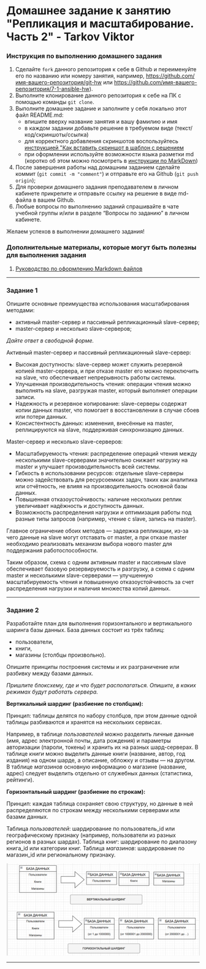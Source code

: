 # Домашнее задание к занятию "Репликация и масштабирование. Часть 2" - Tarkov Viktor


### Инструкция по выполнению домашнего задания

   1. Сделайте `fork` данного репозитория к себе в Github и переименуйте его по названию или номеру занятия, например, https://github.com/имя-вашего-репозитория/git-hw или  https://github.com/имя-вашего-репозитория/7-1-ansible-hw).
   2. Выполните клонирование данного репозитория к себе на ПК с помощью команды `git clone`.
   3. Выполните домашнее задание и заполните у себя локально этот файл README.md:
      - впишите вверху название занятия и вашу фамилию и имя
      - в каждом задании добавьте решение в требуемом виде (текст/код/скриншоты/ссылка)
      - для корректного добавления скриншотов воспользуйтесь [инструкцией "Как вставить скриншот в шаблон с решением](https://github.com/netology-code/sys-pattern-homework/blob/main/screen-instruction.md)
      - при оформлении используйте возможности языка разметки md (коротко об этом можно посмотреть в [инструкции  по MarkDown](https://github.com/netology-code/sys-pattern-homework/blob/main/md-instruction.md))
   4. После завершения работы над домашним заданием сделайте коммит (`git commit -m "comment"`) и отправьте его на Github (`git push origin`);
   5. Для проверки домашнего задания преподавателем в личном кабинете прикрепите и отправьте ссылку на решение в виде md-файла в вашем Github.
   6. Любые вопросы по выполнению заданий спрашивайте в чате учебной группы и/или в разделе “Вопросы по заданию” в личном кабинете.
   
Желаем успехов в выполнении домашнего задания!
   
### Дополнительные материалы, которые могут быть полезны для выполнения задания

1. [Руководство по оформлению Markdown файлов](https://gist.github.com/Jekins/2bf2d0638163f1294637#Code)

---

### Задание 1

Опишите основные преимущества использования масштабирования методами:

   - активный master-сервер и пассивный репликационный slave-сервер;
   - master-сервер и несколько slave-серверов;

*Дайте ответ в свободной форме.*

Активный master-сервер и пассивный репликационный slave-сервер:

   - Высокая доступность: slave-сервер может служить резервной копией master-сервера, и при отказе master его можно переключить на slave, что обеспечивает непрерывность работы системы.
   - Улучшенная производительность чтения: операции чтения можно выполнять на slave, разгружая master, который выполняет операции записи.
   - Надежность и резервное копирование: slave-серверы содержат копии данных master, что помогает в восстановлении в случае сбоев или потери данных.
   - Консистентность данных: изменения, внесённые на master, реплицируются на slave, поддерживая синхронизацию данных.

Master-сервер и несколько slave-серверов:

   - Масштабируемость чтения: распределение операций чтения между несколькими slave-серверами значительно снижает нагрузку на master и улучшает производительность всей системы.
   - Гибкость в использовании ресурсов: отдельные slave-серверы можно задействовать для ресурсоемких задач, таких как аналитика или отчётность, не влияя на производительность основной базы данных.
   - Повышенная отказоустойчивость: наличие нескольких реплик увеличивает надёжность и доступность данных.
   - Возможность распределения нагрузки и оптимизация работы под разные типы запросов (например, чтение с slave, запись на master).

Главное ограничение обоих методов — задержка репликации, из-за чего данные на slave могут отставать от master, а при отказе master необходимо реализовать механизм выбора нового master для поддержания работоспособности.

Таким образом, схема с одним активным master и пассивным slave обеспечивает базовую резервируемость и разгрузку, а схема с одним master и несколькими slave-серверами — улучшенную масштабируемость чтения и повышенную отказоустойчивость за счет распределения нагрузки и наличия множества копий данных.

---

### Задание 2

Разработайте план для выполнения горизонтального и вертикального шаринга базы данных. База данных состоит из трёх таблиц:

   - пользователи,
   - книги,
   - магазины (столбцы произвольно).

Опишите принципы построения системы и их разграничение или разбивку между базами данных.

*Пришлите блоксхему, где и что будет располагаться. Опишите, в каких режимах будут работать сервера.*

**Вертикальный шардинг (разбиение по столбцам):**

Принцип: таблицы делятся по набору столбцов, при этом данные одной таблицы разбиваются и хранятся на нескольких сервисах.

Например, в таблице *пользователей* можно разделить личные данные (имя, адрес электронной почты, дата рождения) и параметры авторизации (пароли, токены) и хранить их на разных шард-серверах.
В таблице *книги* можно выделить данные книги (название, автор, год издания) на одном шарде, а описание, обложку и отзывы — на другом.
В таблице *магазинов* основную информацию о магазине (название, адрес) следует выделить отдельно от служебных данных (статистика, рейтинги).

**Горизонтальный шардинг (разбиение по строкам):**

Принцип: каждая таблица сохраняет свою структуру, но данные в ней распределяются по строкам между несколькими серверами или базами данных.

Таблица *пользователей*: шардирование по пользователь_id или географическому признаку (например, пользователи из разных регионов в разных шардах).
Таблица *книг*: шардирование по диапазону книга_id или категории книг.
Таблица *магазинов*: шардирование по магазин_id или региональному признаку.

![1](img/200.png)


---


